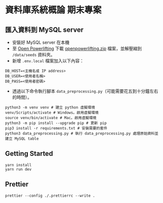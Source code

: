 # 資料庫系統概論 期末專案

## 匯入資料到 MySQL server

- 安裝好 MySQL server 在本機
- 至 [Open Powerlifting](http://old.openpowerlifting.org/data.html) 下載 [openpowerlifting.zip](http://old.openpowerlifting.org/static/openpowerlifting.zip) 檔案，並解壓縮到 `/data/seeds` 資料夾。
- 新增 `.env.local` 檔案加入以下內容：

```
DB_HOST=<主機名或 IP address>
DB_USER=<使用者名稱>
DB_PASS=<使用者密碼>
```

- 透過以下命令執行腳本 `data_preprocessing.py`（可能需要花五到十分鐘左右的時間）。

```
python3 -m venv venv # 建立 python 虛擬環境
venv/Scripts/activate # Windows。啟用虛擬環境
source venv/bin/activate # Mac。啟用虛擬環境
python3 -m pip install --upgrade pip # 更新 pip
pip3 install -r requirements.txt # 安裝需要的套件
python3 data_preprocessing.py # 執行 data_preprocessing.py 處理原始資料並建立 MySQL table
```

## Getting Started

```
yarn install
yarn run dev
```

## Prettier

```
prettier --config ./.prettierrc --write .
```
